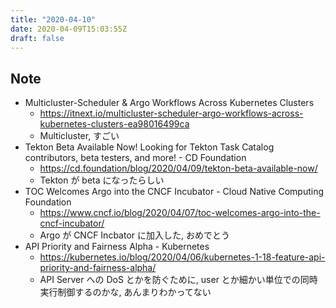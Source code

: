```yaml
---
title: "2020-04-10"
date: 2020-04-09T15:03:55Z
draft: false
---
```


## Note

* Multicluster-Scheduler & Argo Workflows Across Kubernetes Clusters
  * https://itnext.io/multicluster-scheduler-argo-workflows-across-kubernetes-clusters-ea98016499ca
  * Multicluster, すごい
* Tekton Beta Available Now! Looking for Tekton Task Catalog contributors, beta testers, and more! - CD Foundation
  * https://cd.foundation/blog/2020/04/09/tekton-beta-available-now/
  * Tekton が beta になったらしい
* TOC Welcomes Argo into the CNCF Incubator - Cloud Native Computing Foundation
  * https://www.cncf.io/blog/2020/04/07/toc-welcomes-argo-into-the-cncf-incubator/
  * Argo が CNCF Incbator に加入した, おめでとう
* API Priority and Fairness Alpha - Kubernetes
  * https://kubernetes.io/blog/2020/04/06/kubernetes-1-18-feature-api-priority-and-fairness-alpha/
  * API Server への DoS とかを防ぐために, user とか細かい単位での同時実行制御するのかな, あんまりわかってない
